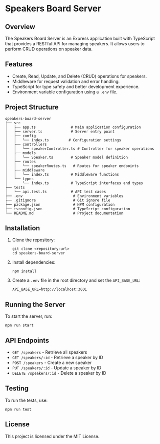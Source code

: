 # Speakers Board Server

## Overview
The Speakers Board Server is an Express application built with TypeScript that provides a RESTful API for managing speakers. It allows users to perform CRUD operations on speaker data.

## Features
- Create, Read, Update, and Delete (CRUD) operations for speakers.
- Middleware for request validation and error handling.
- TypeScript for type safety and better development experience.
- Environment variable configuration using a `.env` file.

## Project Structure
```
speakers-board-server
├── src
│   ├── app.ts                # Main application configuration
│   ├── server.ts             # Server entry point
│   ├── config
│   │   └── index.ts         # Configuration settings
│   ├── controllers
│   │   └── speakerController.ts # Controller for speaker operations
│   ├── models
│   │   └── Speaker.ts        # Speaker model definition
│   ├── routes
│   │   └── speakerRoutes.ts   # Routes for speaker endpoints
│   ├── middleware
│   │   └── index.ts          # Middleware functions
│   └── types
│       └── index.ts          # TypeScript interfaces and types
├── tests
│   └── api.test.ts           # API test cases
├── .env                       # Environment variables
├── .gitignore                 # Git ignore file
├── package.json               # NPM configuration
├── tsconfig.json              # TypeScript configuration
└── README.md                  # Project documentation
```

## Installation
1. Clone the repository:
   ```
   git clone <repository-url>
   cd speakers-board-server
   ```

2. Install dependencies:
   ```
   npm install
   ```

3. Create a `.env` file in the root directory and set the `API_BASE_URL`:
   ```
   API_BASE_URL=http://localhost:3001
   ```

## Running the Server
To start the server, run:
```
npm run start
```

## API Endpoints
- `GET /speakers` - Retrieve all speakers
- `GET /speakers/:id` - Retrieve a speaker by ID
- `POST /speakers` - Create a new speaker
- `PUT /speakers/:id` - Update a speaker by ID
- `DELETE /speakers/:id` - Delete a speaker by ID

## Testing
To run the tests, use:
```
npm run test
```

## License
This project is licensed under the MIT License.